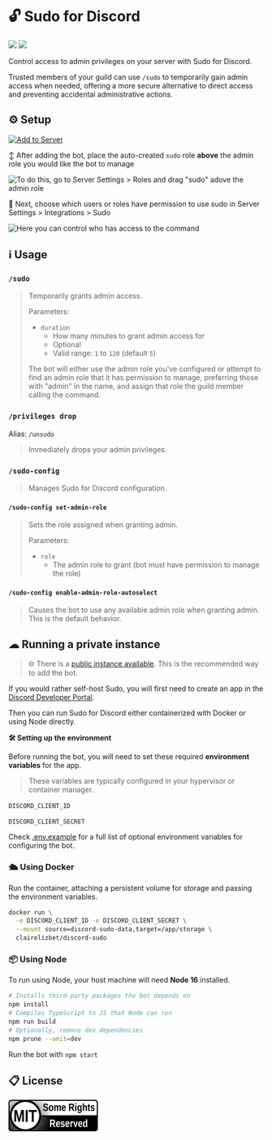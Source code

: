 # 🔓 Sudo for Discord

[![](https://sonarcloud.io/api/project_badges/measure?project=clairelizbet_discord-sudo&metric=security_rating)](https://sonarcloud.io/summary/new_code?id=clairelizbet_discord-sudo)
[![](https://sonarcloud.io/api/project_badges/measure?project=clairelizbet_discord-sudo&metric=reliability_rating)](https://sonarcloud.io/summary/new_code?id=clairelizbet_discord-sudo)

Control access to admin privileges on your server with Sudo for Discord.

Trusted members of your guild can use `/sudo` to temporarily gain admin access when needed, offering a more secure alternative to direct access and preventing accidental administrative actions.

## ⚙ Setup

[![Add to Server](https://i.imgur.com/FnjVKEb.png)](https://discord.com/oauth2/authorize?client_id=984508139472838656&permissions=268435456&scope=bot%20applications.commands)

↕ After adding the bot, place the auto-created `sudo` role **above** the admin role you would like the bot to manage

![To do this, go to Server Settings > Roles and drag "sudo" adove the admin role](https://i.imgur.com/DxKcOVq.gif)

🔑 Next, choose which users or roles have permission to use sudo in Server Settings > Integrations > Sudo

![Here you can control who has access to the command](https://i.imgur.com/bPRhPFv.png)

## ℹ Usage

### `/sudo`

> Temporarily grants admin access.
>
> Parameters:
>
> - `duration`
>   - How many minutes to grant admin access for
>   - Optional
>   - Valid range: `1` to `120` (default `5`)
>
> The bot will either use the admin role you've configured or attempt to find an admin role that it has permission to manage, preferring those with "admin" in the name, and assign that role the guild member calling the command.

### `/privileges drop`

Alias: `/unsudo`

> Immediately drops your admin privileges.

### `/sudo-config`

> Manages Sudo for Discord configuration.

#### `/sudo-config set-admin-role`

> Sets the role assigned when granting admin.
>
> Parameters:
>
> - `role`
>   - The admin role to grant (bot must have permission to manage the role)

#### `/sudo-config enable-admin-role-autoselect`

> Causes the bot to use any available admin role when granting admin. This is the default behavior.

## ☁ Running a private instance

> 🌐 There is a [public instance available](https://discord.com/oauth2/authorize?client_id=984508139472838656&permissions=268435456&scope=bot%20applications.commands). This is the recommended way to add the bot.

If you would rather self-host Sudo, you will first need to create an app in the [Discord Developer Portal](https://discord.com/developers/applications).

Then you can run Sudo for Discord either containerized with Docker or using Node directly.

**🛠 Setting up the environment**

Before running the bot, you will need to set these required **environment variables** for the app.

> These variables are typically configured in your hypervisor or container manager.

`DISCORD_CLIENT_ID`

`DISCORD_CLIENT_SECRET`

Check [.env.example](.env.example) for a full list of optional environment variables for configuring the bot.

### 🛳 Using Docker

Run the container, attaching a persistent volume for storage and passing the environment variables.

```sh
docker run \
  -e DISCORD_CLIENT_ID -e DISCORD_CLIENT_SECRET \
  --mount source=discord-sudo-data,target=/app/storage \
  clairelizbet/discord-sudo
```

### 📦 Using Node

To run using Node, your host machine will need **Node 16** installed.

```sh
# Installs third-party packages the bot depends on
npm install
# Compiles TypeScript to JS that Node can run
npm run build
# Optionally, remove dev dependencies
npm prune --omit=dev
```

Run the bot with `npm start`

## 📋 License

[![MIT License - Some rights reserved](https://raw.githubusercontent.com/clairelizbet/licenses/main/mit/mit.svg)](license.md)

